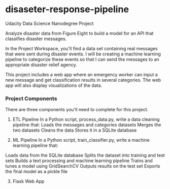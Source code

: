 # disaseter-response-pipeline
Udacity Data Science Nanodegree Project

Analyze disaster data from Figure Eight to build a model for an API that classifies disaster messages.

In the Project Workspace, you'll find a data set containing real messages that were sent during disaster events. I will be creating a machine learning pipeline to categorize these events so that I can send the messages to an appropriate disaster relief agency.

This project includes a web app where an emergency worker can input a new message and get classification results in several categories. The web app will also display visualizations of the data.

### Project Components
There are three components you'll need to complete for this project.

1. ETL Pipeline
In a Python script, process_data.py, write a data cleaning pipeline that:
Loads the messages and categories datasets
Merges the two datasets
Cleans the data
Stores it in a SQLite database

2. ML Pipeline
In a Python script, train_classifier.py, write a machine learning pipeline that:

Loads data from the SQLite database
Splits the dataset into training and test sets
Builds a text processing and machine learning pipeline
Trains and tunes a model using GridSearchCV
Outputs results on the test set
Exports the final model as a pickle file

3. Flask Web App
